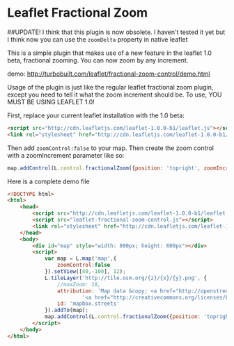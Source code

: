 # Leaflet Fractional Zoom

##UPDATE!  I think that this plugin is now obsolete.  I haven't tested it yet but I think now you can use the `zoomDelta` property in native leaflet

This is a simple plugin that makes use of a new feature in the leaflet 1.0 beta, fractional zooming.  You can now zoom by any increment.

demo: http://turbobuilt.com/leaflet/fractional-zoom-control/demo.html

Usage of the plugin is just like the regular leaflet fractional zoom plugin, except you need to tell it what the zoom increment should be.  To use, YOU MUST BE USING LEAFLET 1.0!

First, replace your current leaflet installation with the 1.0 beta:

```html
<script src="http://cdn.leafletjs.com/leaflet-1.0.0-b1/leaflet.js"></script>
<link rel="stylesheet" href="http://cdn.leafletjs.com/leaflet-1.0.0-b1/leaflet.css" />
```

Then add `zoomControl:false` to your map.  Then create the zoom control with a zoomIncrement parameter like so:


```javascript
map.addControl(L.control.fractionalZoom({position: 'topright', zoomIncrement:.2}));
```

Here is a complete demo file

```html
<!DOCTYPE html>
<html>
    <head>
        <script src="http://cdn.leafletjs.com/leaflet-1.0.0-b1/leaflet.js"></script>
        <script src="leaflet-fractional-zoom-control.js"></script>
        <link rel="stylesheet" href="http://cdn.leafletjs.com/leaflet-1.0.0-b1/leaflet.css" />
    </head>
    <body>
        <div id="map" style="width: 800px; height: 600px"></div>
        <script>
            var map = L.map('map',{                
                zoomControl:false
            }).setView([40,-100], 12);
            L.tileLayer('http://tile.osm.org/{z}/{x}/{y}.png', {
                //maxZoom: 18,
                attribution: 'Map data &copy; <a href="http://openstreetmap.org">OpenStreetMap</a> contributors ' +
                        '<a href="http://creativecommons.org/licenses/by-sa/2.0/">CC-BY-SA</a>, ',
                id: 'mapbox.streets'
            }).addTo(map);
            map.addControl(L.control.fractionalZoom({position: 'topright', zoomIncrement:.2}));
        </script>
    </body>
</html>
```
